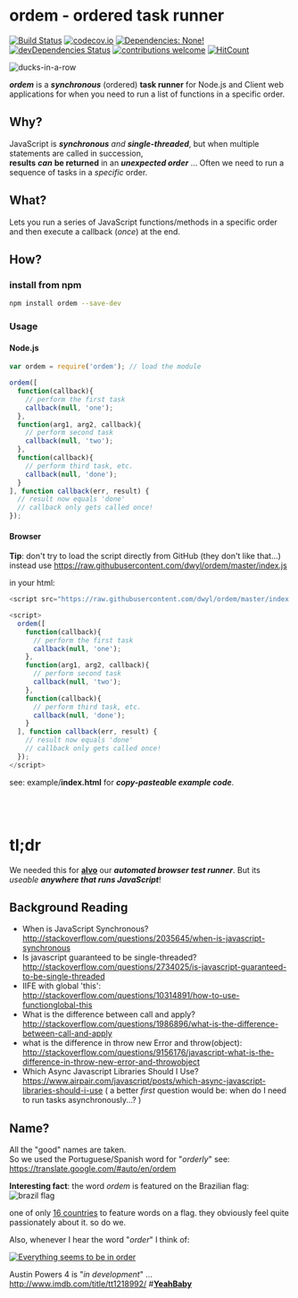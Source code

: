 # ordem - ordered task runner

[![Build Status](https://img.shields.io/travis/dwyl/ordem/master.svg?style=flat-square)](https://travis-ci.org/dwyl/ordem)
[![codecov.io](https://img.shields.io/codecov/c/github/dwyl/ordem/master.svg?style=flat-square)](http://codecov.io/github/dwyl/ordem?branch=master)
[![Dependencies: None!](https://david-dm.org/dwyl/ordem/status.svg?style=flat-square)](https://david-dm.org/dwyl/ordem)
[![devDependencies Status](https://david-dm.org/dwyl/ordem/dev-status.svg?style=flat-square)](https://david-dm.org/dwyl/ordem?type=dev)
[![contributions welcome](https://img.shields.io/badge/contributions-welcome-brightgreen.svg?style=flat-square)](https://github.com/dwyl/ordem/issues)
[![HitCount](http://hits.dwyl.io/dwyl/ordem.svg)](http://hits.dwyl.io/dwyl/ordem)


![ducks-in-a-row](http://i.imgur.com/K6kGr3M.jpg)

***ordem*** is a ***synchronous*** (ordered)
**task runner** for Node.js and Client web applications
for when you need to run a list of functions in a specific order.


## Why?

JavaScript is ***synchronous*** *and* ***single-threaded***, but when multiple
statements are called in succession,  
**results** ***can*** **be returned** in an
***unexpected order***
 ... Often we need to run a sequence of tasks in a *specific* order.

## What?

Lets you run a series of JavaScript functions/methods in a specific order and then execute a callback (*once*) at the end.


## How?

### install from npm

```sh
npm install ordem --save-dev
```

### Usage

#### Node.js

```js
var ordem = require('ordem'); // load the module

ordem([
  function(callback){
    // perform the first task
    callback(null, 'one');
  },
  function(arg1, arg2, callback){
    // perform second task
    callback(null, 'two');
  },
  function(callback){
    // perform third task, etc.
    callback(null, 'done');
  }
], function callback(err, result) {
  // result now equals 'done'
  // callback only gets called once!
});
```

#### Browser

**Tip**: don't try to load the script directly from GitHub (they don't like that...) instead use https://raw.githubusercontent.com/dwyl/ordem/master/index.js


in your html:

```js
<script src="https://raw.githubusercontent.com/dwyl/ordem/master/index.js"> </script>

<script>
  ordem([
    function(callback){
      // perform the first task
      callback(null, 'one');
    },
    function(arg1, arg2, callback){
      // perform second task
      callback(null, 'two');
    },
    function(callback){
      // perform third task, etc.
      callback(null, 'done');
    }
  ], function callback(err, result) {
    // result now equals 'done'
    // callback only gets called once!
  });
</script>
```


see: example/**index.html** for ***copy-pasteable example code***.

<br />
<br />

# tl;dr

We needed this for [**alvo**](https://github.com/dwyl/alvo) our ***automated browser test runner***. But its *useable* ***anywhere that runs JavaScript***!

## Background Reading

+ When is JavaScript Synchronous?
http://stackoverflow.com/questions/2035645/when-is-javascript-synchronous
+ Is javascript guaranteed to be single-threaded?
http://stackoverflow.com/questions/2734025/is-javascript-guaranteed-to-be-single-threaded
+ IIFE with global 'this':
http://stackoverflow.com/questions/10314891/how-to-use-functionglobal-this
+ What is the difference between call and apply?
http://stackoverflow.com/questions/1986896/what-is-the-difference-between-call-and-apply
+ what is the difference in throw new Error and throw(object):  http://stackoverflow.com/questions/9156176/javascript-what-is-the-difference-in-throw-new-error-and-throwobject
+ Which Async Javascript Libraries Should I Use? https://www.airpair.com/javascript/posts/which-async-javascript-libraries-should-i-use ( a better *first* question would be: when do I need to run tasks asynchronously...? )

## Name?

All the "good" names are taken.  
So we used the Portuguese/Spanish word for "*orderly*"
see: https://translate.google.com/#auto/en/ordem

**Interesting fact**: the word *ordem* is featured on the Brazilian flag:
![brazil flag](http://upload.wikimedia.org/wikipedia/en/thumb/0/05/Flag_of_Brazil.svg/720px-Flag_of_Brazil.svg.png)

one of only [16 countries](https://answers.yahoo.com/question/index?qid=20091110134459AAsHxyL) to feature words on a flag.
they obviously feel quite passionately about it.
so do we.

Also, whenever I hear the word "*order*" I think of:

[![Everything seems to be in order](http://i.imgur.com/jttIEf0.png)](https://youtu.be/86NkAeSxhVI?t=1m37s "Everything seems to be in order")

Austin Powers 4 is "*in development*" ... http://www.imdb.com/title/tt1218992/ #[**YeahBaby**](https://www.youtube.com/watch?v=x4KEWEi5hE4)

